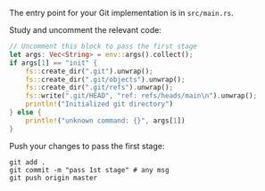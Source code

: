 The entry point for your Git implementation is in `src/main.rs`.

Study and uncomment the relevant code: 

```rust
// Uncomment this block to pass the first stage
let args: Vec<String> = env::args().collect();
if args[1] == "init" {
    fs::create_dir(".git").unwrap();
    fs::create_dir(".git/objects").unwrap();
    fs::create_dir(".git/refs").unwrap();
    fs::write(".git/HEAD", "ref: refs/heads/main\n").unwrap();
    println!("Initialized git directory")
} else {
    println!("unknown command: {}", args[1])
}
```

Push your changes to pass the first stage:

```
git add .
git commit -m "pass 1st stage" # any msg
git push origin master
```
